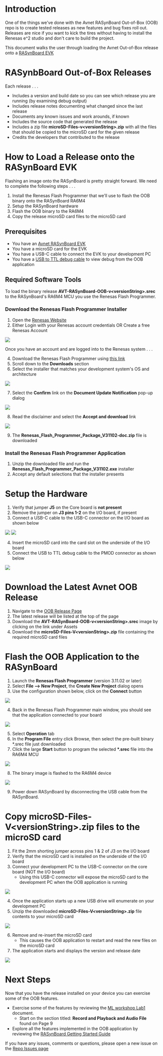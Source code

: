 # Introduction

One of the things we've done with the Avnet RASynBoard Out-of-Box (OOB) repo is to create tested releases as new features and bug fixes roll out.  Releases are nice if you want to kick the tires without having to install the Renesas e^2 studio and don't care to build the project.

This document walks the user through loading the Avnet Out-of-Box release onto a [RASynBoard EVK](http://avnet.me/RASynBoard)

# RASynbBoard Out-of-Box Releases

Each release . . .
- Includes a version and build date so you can see which release you are running (by examining debug output)
- Includes release notes documenting what changed since the last release
- Documents any known issues and work arounds, if known
- Includes the source code that generated the release
- Includes a zip file **microSD-Files-v\<versionString\>.zip** with all the files that should be copied to the microSD card for the given release
- Credits the developers that contributed to the release

# How to Load a Release onto the RASynBoard EVK

Flashing an image onto the RASynBoard is pretty straight forward.  We need to complete the following steps . . . 

1. Install the Renesas Flash Programmer that we'll use to flash the OOB binary onto the RASynBoard RA6M4
2. Setup the RASynBoard hardware
3. Flash the OOB binary to the RA6M4
4. Copy the release microSD card files to the microSD card

## Prerequisites

- You have an [Avnet RASynBoard EVK](http://avnet.me/rasynboard)
- You have a microSD card for the EVK
- You have a USB-C cable to connect the EVK to your development PC
- You have a [USB to TTL debug cable](https://www.adafruit.com/product/954) to view debug from the OOB application

## Required Software Tools

To load the binary release **AVT-RASynBoard-OOB-v\<versionString\>.srec** to the RASynBoard's RA6M4 MCU you use the Renesas Flash Programmer.  

### Download the Renesas Flash Programmer Installer

1. Open the [Renesas Website](https://www.renesas.com)
2. Either Login with your Renesas account credentials OR Create a free Renesas Account

![](./assets/releases1.jpg "")

Once you have an account and are logged into to the Renesas system . . . 

4. Download the Renesas Flash Programmer using [this link](http://www.renesas.com/rfp_download)
5. Scroll down to the **Downloads** section
6. Select the installer that matches your development system's OS and architecture

![](./assets/releases2.jpg "")

7. Select the **Confirm** link on the **Document Update Notification** pop-up dialog

![](./assets/releases3.jpg "")

8. Read the disclaimer and select the **Accept and download** link

![](./assets/releases4.jpg "")

9. The **Renesas_Flash_Programmer_Package_V31102-doc.zip** file is downloaded

### Install the Renesas Flash Programmer Application

1. Unzip the downloaded file and run the **Renesas_Flash_Programmer_Package_V31102.exe** installer
2. Accept any default selections that the installer presents

# Setup the Hardware

1. Verify that jumper **J5** on the Core board is **not present**
2. Remove the jumper on **J3 pins 1-2** on the I/O board, if present
3. Connect a USB-C cable to the USB-C connector on the I/O board as shown below

![](./assets/releases13.jpg "")
![](./assets/releases7.jpg "")

4. Insert the microSD card into the card slot on the underside of the I/O board
5. Connect the USB to TTL debug cable to the PMOD connector as shown below

![](./assets/releases12.jpg "")

# Download the Latest Avnet OOB Release

1. Navigate to the [OOB Release Page](https://github.com/Avnet/RASynBoard-Out-of-Box-Demo/releases)
2. The latest release will be listed at the top of the page
3. Download the **AVT-RASynBoard-OOB-v\<versionString\>.srec** image by clicking on the link under Assets
4. Download the **microSD-Files-V\<versionString\>.zip** file containing the required microSD card files

# Flash the OOB Application to the RASynBoard

1. Launch the **Renesas Flash Programmer** (version 3.11.02 or later)
2. Select **File --> New Project**, the **Create New Project** dialog opens
3. Use the configuration shown below, click on the **Connect** button

![](./assets/releases8.jpg "")

4. Back in the Renesas Flash Programmer main window, you should see that the application connected to your board

![](./assets/releases9.jpg "")

5. Select **Operation** tab
6. In the **Program File** entry click Browse, then select the pre-built binary *.srec file just downloaded
7. Click the large **Start** button to program the selected **\*.srec** file into the RA6M4 MCU

![](./assets/releases10.jpg "")

8. The binary image is flashed to the RA6M4 device

![](./assets/releases11.jpg "")

9. Power down RASynBoard by disconnecting the USB cable from the RASynBoard.

# Copy microSD-Files-V\<versionString\>.zip files to the microSD card

1. Fit the 2mm shorting jumper across pins 1 & 2 of J3 on the I/O board
2. Verify that the microSD card is installed on the underside of the I/O board
3. Connect your development PC to the USB-C connector on the core board (NOT the I/O board)
    - Using this USB-C connector will expose the microSD card to the development PC when the OOB application is running

![](./assets/iotcMicroSDCardAccess.jpg "")

4. Once the application starts up a new USB drive will enumerate on your development PC
5. Unzip the downloaded **microSD-Files-V\<versionString\>.zip** file contents to your microSD card

![](./assets/releases14.jpg "")

6. Remove and re-insert the microSD card
    - This causes the OOB application to restart and read the new files on the microSD card
7. The application starts and displays the version and release date

![](./assets/releases15.jpg "")

# Next Steps

Now that you have the release installed on your device you can exercise some of the OOB features.

- Exercise some of the features by reviewing the [ML workshop Lab1](http://avnet.me/ML-Workshop-Lab1) document.  
    - Start on the section titled: **Record and Playback and Audio File** found on Page 9
- Explore all the features implemented in the OOB application by reviewing the [RASynBoard Getting Started Guide](RASyBoardGettingStarted.md)

If you have any issues, comments or questions, please open a new issue on the [Repo Issues page](https://github.com/Avnet/RASynBoard-Out-of-Box-Demo/issues)


